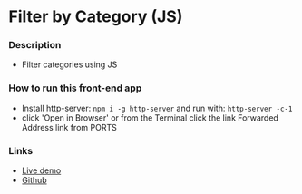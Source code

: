 # Filter by Category (JS)

### Description

- Filter categories using JS

### How to run this front-end app

- Install http-server: `npm i -g http-server` and run with: `http-server -c-1`
- click 'Open in Browser' or from the Terminal click the link Forwarded Address link from PORTS

### Links

- [Live demo](https://filter-by-category-with-css.vercel.app/)
- [Github](https://github.com/rolandjlevy/filter-by-category-with-js)
